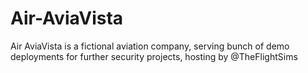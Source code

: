 # Air-AviaVista
Air AviaVista is a fictional aviation company, serving bunch of demo deployments for further security projects, hosting by @TheFlightSims
